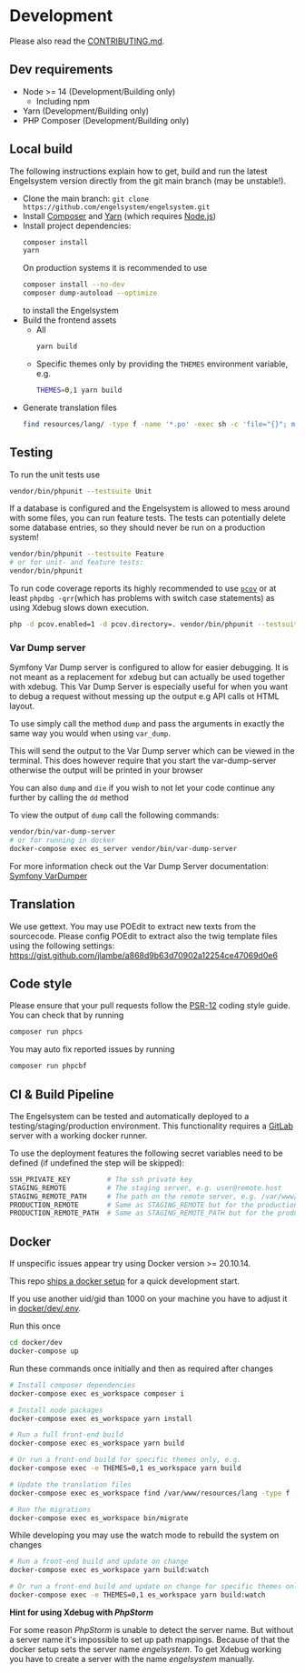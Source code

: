 # Development

Please also read the [CONTRIBUTING.md](CONTRIBUTING.md).

## Dev requirements
 * Node >= 14 (Development/Building only)
   * Including npm
 * Yarn (Development/Building only)
 * PHP Composer (Development/Building only)

## Local build
The following instructions explain how to get, build and run the latest Engelsystem version directly from the git main branch (may be unstable!).

* Clone the main branch: `git clone https://github.com/engelsystem/engelsystem.git`
* Install [Composer](https://getcomposer.org/download/) and [Yarn](https://yarnpkg.com/en/docs/install) (which requires [Node.js](https://nodejs.org/en/download/package-manager/))
* Install project dependencies:
  ```bash
  composer install
  yarn
  ```
  On production systems it is recommended to use
  ```bash
  composer install --no-dev
  composer dump-autoload --optimize
  ```
  to install the Engelsystem
* Build the frontend assets
  * All
    ```bash
    yarn build
    ```
  * Specific themes only by providing the `THEMES` environment variable, e.g.
    ```bash
    THEMES=0,1 yarn build
    ```
* Generate translation files
  ```bash
  find resources/lang/ -type f -name '*.po' -exec sh -c 'file="{}"; msgfmt "${file%.*}.po" -o "${file%.*}.mo"' \;
  ```

## Testing
To run the unit tests use
```bash
vendor/bin/phpunit --testsuite Unit
``` 

If a database is configured and the Engelsystem is allowed to mess around with some files, you can run feature tests.
The tests can potentially delete some database entries, so they should never be run on a production system!
```bash
vendor/bin/phpunit --testsuite Feature
# or for unit- and feature tests:
vendor/bin/phpunit
``` 

To run code coverage reports its highly recommended to use [`pcov`](https://github.com/krakjoe/pcov) or
at least `phpdbg -qrr`(which has problems with switch case statements) as using Xdebug slows down execution.
```bash
php -d pcov.enabled=1 -d pcov.directory=. vendor/bin/phpunit --testsuite Unit --coverage-text
```

### Var Dump server
Symfony Var Dump server is configured to allow for easier debugging. It is not meant as a replacement for xdebug but can actually be used together with xdebug.
This Var Dump Server is especially useful for when you want to debug a request without messing up the output e.g API calls ot HTML layout.

To use simply call the method `dump` and pass the arguments in exactly the same way you would when using `var_dump`.

This will send the output to the Var Dump server which can be viewed in the terminal. 
This does however require that you start the var-dump-server otherwise the output will be printed in your browser

You can also `dump` and `die` if you wish to not let your code continue any further by calling the `dd` method

To view the output of `dump` call the following commands:

```bash
vendor/bin/var-dump-server
# or for running in docker
docker-compose exec es_server vendor/bin/var-dump-server
```

For more information check out the Var Dump Server documentation: [Symfony VarDumper](https://symfony.com/components/VarDumper)

## Translation
We use gettext. You may use POEdit to extract new texts from the sourcecode.
Please config POEdit to extract also the twig template files using the following settings: https://gist.github.com/jlambe/a868d9b63d70902a12254ce47069d0e6

## Code style
Please ensure that your pull requests follow the [PSR-12](https://www.php-fig.org/psr/psr-12/) coding style guide.
You can check that by running
```bash
composer run phpcs
```
You may auto fix reported issues by running
```bash
composer run phpcbf
```

## CI & Build Pipeline

The Engelsystem can be tested and automatically deployed to a testing/staging/production environment.
This functionality requires a [GitLab](https://about.gitlab.com/) server with a working docker runner.

To use the deployment features the following secret variables need to be defined (if undefined the step will be skipped):
```bash
SSH_PRIVATE_KEY         # The ssh private key
STAGING_REMOTE          # The staging server, e.g. user@remote.host
STAGING_REMOTE_PATH     # The path on the remote server, e.g. /var/www/engelsystem
PRODUCTION_REMOTE       # Same as STAGING_REMOTE but for the production environment
PRODUCTION_REMOTE_PATH  # Same as STAGING_REMOTE_PATH but for the production environment
```

## Docker

If unspecific issues appear try using Docker version >= 20.10.14.

This repo [ships a docker setup](docker/dev) for a quick development start.

If you use another uid/gid than 1000 on your machine you have to adjust it in [docker/dev/.env](docker/dev/.env).

Run this once

```bash
cd docker/dev
docker-compose up
```

Run these commands once initially and then as required after changes

```bash
# Install composer dependencies
docker-compose exec es_workspace composer i

# Install node packages
docker-compose exec es_workspace yarn install

# Run a full front-end build
docker-compose exec es_workspace yarn build

# Or run a front-end build for specific themes only, e.g.
docker-compose exec -e THEMES=0,1 es_workspace yarn build

# Update the translation files
docker-compose exec es_workspace find /var/www/resources/lang -type f -name '*.po' -exec sh -c 'file="{}"; msgfmt "${file%.*}.po" -o "${file%.*}.mo"' \;

# Run the migrations
docker-compose exec es_workspace bin/migrate
```

While developing you may use the watch mode to rebuild the system on changes

```bash
# Run a front-end build and update on change
docker-compose exec es_workspace yarn build:watch

# Or run a front-end build and update on change for specific themes only, e.g.
docker-compose exec -e THEMES=0,1 es_workspace yarn build:watch
```

**Hint for using Xdebug with *PhpStorm***

For some reason *PhpStorm* is unable to detect the server name.
But without a server name it's impossible to set up path mappings.
Because of that the docker setup sets the server name *engelsystem*.
To get Xdebug working you have to create a server with the name *engelsystem* manually.
